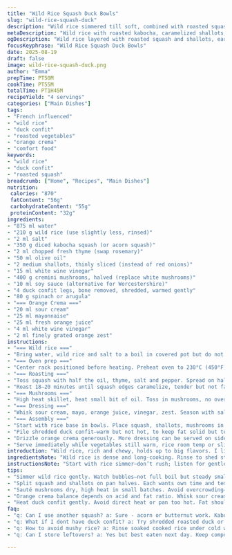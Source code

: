 ```yaml
---
title: "Wild Rice Squash Duck Bowls"
slug: "wild-rice-squash-duck"
description: "Wild rice simmered till soft, combined with roasted squash and caramelized shallots, then topped with earthy sautéed mushrooms and shredded duck confit. A punchy orange crema and peppery greens bring brightness. A confident mix of textures and deep flavors. Simple swaps for mushrooms and greens recommended. Timing guided by aromas and textures, not the clock. Perfect for hands-on home cooks wanting depth without fuss. Avoid soggy rice by rinsing, and don't rush roasting, watch for that golden crunch. Sauce balances richness—bright acidity needed. Duck confit heated gently to keep tender, not greasy. Rustic, well-layered, resilient to ingredient changes."
metaDescription: "Wild rice with roasted kabocha, caramelized shallots, sautéed cremini mushrooms and shredded duck confit topped with punchy orange crema and peppery greens."
ogDescription: "Wild rice layered with roasted squash and shallots, earthy mushrooms, shredded duck confit plus a bright orange crema for tang and a peppery green finish."
focusKeyphrase: "Wild Rice Squash Duck Bowls"
date: 2025-08-19
draft: false
image: wild-rice-squash-duck.png
author: "Emma"
prepTime: PT50M
cookTime: PT55M
totalTime: PT1H45M
recipeYield: "4 servings"
categories: ["Main Dishes"]
tags:
- "French influenced"
- "wild rice"
- "duck confit"
- "roasted vegetables"
- "orange crema"
- "comfort food"
keywords:
- "wild rice"
- "duck confit"
- "roasted squash"
breadcrumb: ["Home", "Recipes", "Main Dishes"]
nutrition: 
 calories: "870"
 fatContent: "56g"
 carbohydrateContent: "55g"
 proteinContent: "32g"
ingredients:
- "875 ml water"
- "210 g wild rice (use slightly less, rinsed)"
- "2 ml salt"
- "350 g diced kabocha squash (or acorn squash)"
- "2 ml chopped fresh thyme (swap rosemary)"
- "50 ml olive oil"
- "2 medium shallots, thinly sliced (instead of red onions)"
- "15 ml white wine vinegar"
- "400 g cremini mushrooms, halved (replace white mushrooms)"
- "10 ml soy sauce (alternative for Worcestershire)"
- "4 duck confit legs, bone removed, shredded, warmed gently"
- "80 g spinach or arugula"
- "=== Orange Crema ==="
- "20 ml sour cream"
- "25 ml mayonnaise"
- "25 ml fresh orange juice"
- "4 ml white wine vinegar"
- "2 ml finely grated orange zest"
instructions:
- "=== Wild rice ==="
- "Bring water, wild rice and salt to a boil in covered pot but do not overdo heat; simmer gently. Rice done when grains split open but still chewy, about 35–45 min. Drain, then rinse under cold water to stop cooking and prevent clumping. Let cool a bit. You want grains separate, not mushy."
- "=== Oven prep ==="
- "Center rack positioned before heating. Preheat oven to 230°C (450°F) for more caramelization."
- "=== Roasting ==="
- "Toss squash with half the oil, thyme, salt and pepper. Spread on half a baking sheet lined with parchment or silicone mat. Toss shallots separately with vinegar, remaining olive oil, salt and pepper; spread on other half."
- "Roast 18–20 minutes until squash edges caramelize, tender but not falling apart; shallots should soften, edges light golden, not burnt. Leave vegetables on sheet as is—don't stir to keep roasting intensity."
- "=== Mushrooms ==="
- "High heat skillet, heat small bit of oil. Toss in mushrooms, no overcrowding or they stew. Stir occasionally until just browned, about 8 min. Add soy sauce, cook off moisture completely to concentrate flavor. Season with freshly cracked pepper. Mushrooms should be shiny, slightly crisp at edges."
- "=== Dressing ==="
- "Whisk sour cream, mayo, orange juice, vinegar, zest. Season with salt and pepper. Taste for balance—too tart? Add a touch of honey or maple syrup."
- "=== Assembly ==="
- "Start with rice base in bowls. Place squash, shallots, mushrooms in distinct sections without mixing to show colors and textures."
- "Pile shredded duck confit—warm but not hot, to keep fat solid but tender—on top. Finish with fresh greens; spinach works well if arugula is spicy or unavailable."
- "Drizzle orange crema generously. More dressing can be served on side."
- "Serve immediately while vegetables still warm, rice room temp or slightly warm, and duck succulent. Watch for textural contrasts between firm rice, soft squash, tangy shallots, meaty mushrooms, rich duck, peppery greens and zesty sauce."
introduction: "Wild rice, rich and chewy, holds up to big flavors. I like to let it cool after cooking to keep it from turning gluey. Roasting squash and shallots separately is essential—each demands different timing even though they go on the same pan. Squash edges should zigzag char while shallots melt into sweet ribbons. Mushrooms? Sauté high and fast, pat. Soy sauce gives punch where Worcestershire is too sharp or unavailable. Duck confit, heated gently, stays tender and slips between other textures. The orange crema wakes the whole thing up; bright, creamy, not too sweet. Greens provide that peppery punch and fresh bite. Once tried it with pumpkin instead of butternut and spinach instead of arugula. Both worked. Learn your oven—don’t rush roasting or mushrooms. Trust smell and sight, crisp edges and golden hues are guides. Balance richness of duck and oil with sharp acidity and fresh greens—or it flattens fast."
ingredientsNote: "Wild rice is dense and long-cooking. Rinse to shed starch, helps fluffiness. Kabocha squash offers nuttier flavor and firmer texture compared to butternut; acorn squash works if you want milder sweetness. Thyme replaces rosemary for softer earthy notes and less piney intensity, but keep fresh herbs bright. Shallots instead of red onions mellow the sharpness, give more caramelized sweetness. Cremini mushrooms hold up better in sauté with deeper, earthier complexity. Soy sauce replaces Worcestershire well—increases umami without anchovy fishiness or overpowering. Duck confit best warmed gently to avoid greasy hard fat. Spinach pairs if arugula too spicy. Olive oil is classic for roasting but avocado oil is good if you want higher heat tolerance. Orange crema can be brightened with a drip more vinegar or mellowed with a dollop more mayo or sour cream. Adjust acid and fat to your taste and depending on juice sweetness or freshness."
instructionsNote: "Start with rice simmer—don’t rush; listen for gentle bubble, not boiling over. Cook until grains puffed and split; drain and rinse under cold water to stop cooking, prevent glue. Preheat topping rack early, hot oven critical for roasting squash properly. Toss veggies with oil and herbs separately; splitting pan halves keeps flavors distinct and textures perfect. Roast squash until edges crisp and browned, but flesh soft; shallots need less time, look for translucent edges and golden tips but not burnt. Mushrooms sauté dry, high heat, no crowding to brown instead of steam. Add soy sauce last to intensify, evaporate fully. Orange crema mix last, season carefully—vibrancy comes from balance of acid and fat. Assemble bowls so layers stand out visually and texturally. Duck warm, not hot, shields fat from congealing. Serve shortly after dressing; greens wilt fast if sitting long. Watch for contrast: chewy rice, tender squash, sweet shallots, umami mushrooms, rich duck, crisp greens, creamy tang. Kitchen shortcut: roast veggies on same pan but keep separated saves cleanup but don’t mix mid-roast or you lose crisp edges. Duck confit can be prepped ahead, reserve fat for pan roasting mushrooms for extra flavor punch."
tips:
- "Simmer wild rice gently. Watch bubbles—not full boil but steady small pop. Cook 35 to 45 minutes depending on batch. Drain, rinse cold water fast or rice stays sticky and dense. Cooling helps keep grains separate. No stirring once on heat—breaks grain integrity. That rinse step saves sogginess. Wild rice needs time, patience beats heat."
- "Split squash and shallots on pan halves. Each wants own time and temp. Squash edges char till crisp, golden brown but flesh still tender. Shallots soften, edges transform translucent with sweet color. Don’t mix or stir pan mid-roast—flips texture from crisp to limp. Oven hot, 230°C, high heat roasting is key for good caramelization. Parchment or silicone mat stops steam buildup."
- "Sauté mushrooms dry, high heat in small batches. Avoid overcrowding—they stew not brown. Wait till edges crisp, moisture gone before soy sauce hits. Soy sauce should cook off moisture, leaving bright umami coating, no excess liquid. Pepper freshly cracked right before serving. Mushrooms shine and get hint of crisp edges — texture punch needed here."
- "Orange crema balance depends on acid and fat ratio. Whisk sour cream, mayo, bright fresh orange juice, white wine vinegar, orange zest gently. Taste. Too tart? Sweeten a bit with honey or maple syrup. Too flat? More vinegar or juice sharpens. Adjust around freshness of juice or cream batch.That zest boosts aroma—don’t skip."
- "Heat duck confit gently. Avoid direct heat or pan too hot. Fat should remain solid but duck tender. Reheated sloppy or greasy feels off. Warm in low oven or pan barely heated. Mix with other warm veggies quick to stop cooling. Keep duck texture intact for mouthfeel contrast with rice and veggies. Timing matters — heat just right."
faq:
- "q: Can I use another squash? a: Sure - acorn or butternut work. Kabocha firmer, nuttier flavor but swap okay. Cooking time close but watch squash edges crisp. Softer squash needs less roast or goes mushy."
- "q: What if I dont have duck confit? a: Try shredded roasted duck or pulled confit style chicken even ham. Duck fat adds richness but not must-have. Use any tender shredded meat warmed gently. Keep dressing acidic if swap lean meat."
- "q: How to avoid mushy rice? a: Rinse soaked cooked rice under cold water immediately. That stops overcooking. Wild rice grains tough outer shell needs soak time and gentle simmering. Drain well. Keep heat low simmer. No stirring while simmering helps avoid breakage."
- "q: Can I store leftovers? a: Yes but best eaten next day. Keep components separate if possible—duck wrapped cool, rice rinsed and cooled, veggies cooled but drained. Reheat duck gently. Orange crema store chilled separately. Greens toss fresh to avoid wilting."

---
```

